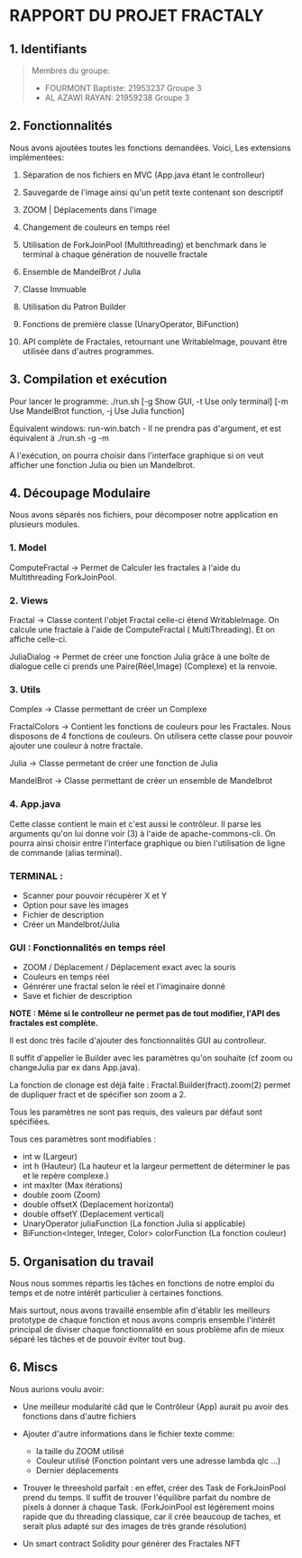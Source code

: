 # RAPPORT DU PROJET FRACTALY

## 1. Identifiants

> Membres du groupe:
>
> -   FOURMONT Baptiste: 21953237 Groupe 3
> -   AL AZAWI RAYAN: 21959238 Groupe 3

## 2. Fonctionnalités

Nous avons ajoutées toutes les fonctions demandées.
Voici, Les extensions implémentées:

1. Séparation de nos fichiers en MVC (App.java étant le controlleur)

2. Sauvegarde de l'image ainsi qu'un petit texte contenant son descriptif

3. ZOOM | Déplacements dans l'image

4. Changement de couleurs en temps réel

5. Utilisation de ForkJoinPool (Multithreading) et benchmark dans le terminal à chaque génération de nouvelle fractale

6. Ensemble de MandelBrot / Julia

7. Classe Immuable

8. Utilisation du Patron Builder

9. Fonctions de première classe (UnaryOperator, BiFunction)

10. API complète de Fractales, retournant une WritableImage, pouvant être utilisée dans d'autres programmes.

## 3. Compilation et exécution

Pour lancer le programme:
./run.sh [-g Show GUI, -t Use only terminal] [-m Use MandelBrot function, -j Use Julia function]

Équivalent windows:
run-win.batch - Il ne prendra pas d'argument, et est équivalent à ./run.sh -g -m

A l'exécution, on pourra choisir dans l'interface graphique si on veut afficher une fonction Julia ou bien un Mandelbrot.

## 4. Découpage Modulaire

Nous avons séparés nos fichiers, pour décomposer notre application en plusieurs modules.

### 1. Model

ComputeFractal -> Permet de Calculer les fractales à l'aide du Multithreading ForkJoinPool.

### 2. Views

Fractal -> Classe content l'objet Fractal celle-ci étend WritableImage. On calcule une fractale à l'aide de ComputeFractal ( MultiThreading).
Et on affiche celle-ci.

JuliaDialog -> Permet de créer une fonction Julia grâce à une boîte de dialogue celle ci prends une Paire(Réel,Image) (Complexe) et la renvoie.

### 3. Utils

Complex -> Classe permettant de créer un Complexe

FractalColors -> Contient les fonctions de couleurs pour les Fractales. Nous disposons de 4 fonctions de couleurs.
On utilisera cette classe pour pouvoir ajouter une couleur à notre fractale.

Julia -> Classe permetant de créer une fonction de Julia

MandelBrot -> Classe permettant de créer un ensemble de Mandelbrot

### 4. App.java

Cette classe contient le main et c'est aussi le contrôleur.
Il parse les arguments qu'on lui donne voir (3) à l'aide de apache-commons-cli.
On pourra ainsi choisir entre l'interface graphique ou
bien l'utilisation de ligne de commande (alias terminal).

### TERMINAL :

-   Scanner pour pouvoir récupèrer X et Y
-   Option pour save les images
-   Fichier de description
-   Créer un Mandelbrot/Julia

### GUI : Fonctionnalités en temps réel

-   ZOOM / Déplacement / Déplacement exact avec la souris
-   Couleurs en temps réel
-   Génrérer une fractal selon le réel et l'imaginaire donné
-   Save et fichier de description

**NOTE : Même si le controlleur ne permet pas de tout modifier, l'API des fractales est complète.**

Il est donc très facile d'ajouter des fonctionnalités GUI au controlleur.

Il suffit d'appeller le Builder avec les paramètres qu'on souhaite (cf zoom ou changeJulia par ex dans App.java).

La fonction de clonage est déjà faite : Fractal.Builder(fract).zoom(2) permet de dupliquer fract et de spécifier son zoom a 2.

Tous les paramètres ne sont pas requis, des valeurs par défaut sont spécifiées.

Tous ces paramètres sont modifiables :

-   int w (Largeur)
-   int h (Hauteur)
    (La hauteur et la largeur permettent de déterminer le pas et le repère complexe.)
-   int maxIter (Max itérations)
-   double zoom (Zoom)
-   double offsetX (Deplacement horizontal)
-   double offsetY (Deplacement vertical)
-   UnaryOperator<Complex> juliaFunction (La fonction Julia si applicable)
-   BiFunction<Integer, Integer, Color> colorFunction (La fonction couleur)

## 5. Organisation du travail

Nous nous sommes répartis les tâches en fonctions de notre emploi du temps et de notre intérêt particulier à certaines fonctions.

Mais surtout, nous avons travaillé ensemble afin d'établir les meilleurs prototype de chaque fonction et nous avons compris ensemble l'intérêt principal de diviser chaque fonctionnalité en sous problème afin de mieux séparé les tâches et de pouvoir éviter tout bug.

## 6. Miscs

Nous aurions voulu avoir:

-   Une meilleur modularité câd que le Contrôleur (App) aurait pu avoir des fonctions dans d'autre fichiers

-   Ajouter d'autre informations dans le fichier texte comme:

    -   la taille du ZOOM utilisé
    -   Couleur utilisé (Fonction pointant vers une adresse lambda qlc ...)
    -   Dernier déplacements

-   Trouver le threeshold parfait : en effet, créer des Task de ForkJoinPool prend du temps. Il suffit de trouver
    l'équilibre parfait du nombre de pixels à donner à chaque Task. (ForkJoinPool est légèrement moins rapide que du
    threading classique, car il crée beaucoup de taches, et serait plus adapté sur des images de très grande résolution)

-   Un smart contract Solidity pour générer des Fractales NFT
